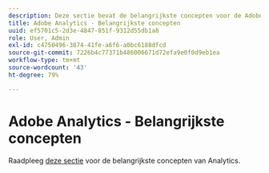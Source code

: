 ```yaml
---
description: Deze sectie bevat de belangrijkste concepten voor de Adobe Analytics, een korte beschrijving van het concept, en een specifieke documentatiekoppeling met extra informatie over het onderwerp.
title: Adobe Analytics - Belangrijkste concepten
uuid: ef5701c5-2d3e-4847-851f-9312d55db1a8
role: User, Admin
exl-id: c4750496-3874-41fe-a6f6-a0bc6188dfcd
source-git-commit: 7226b4c77371b486006671d72efa9e0f0d9eb1ea
workflow-type: tm+mt
source-wordcount: '43'
ht-degree: 79%

---
```


# Adobe Analytics - Belangrijkste concepten

Raadpleeg [deze sectie](/help/landing/an-key-concepts.md) voor de belangrijkste concepten van Analytics.
